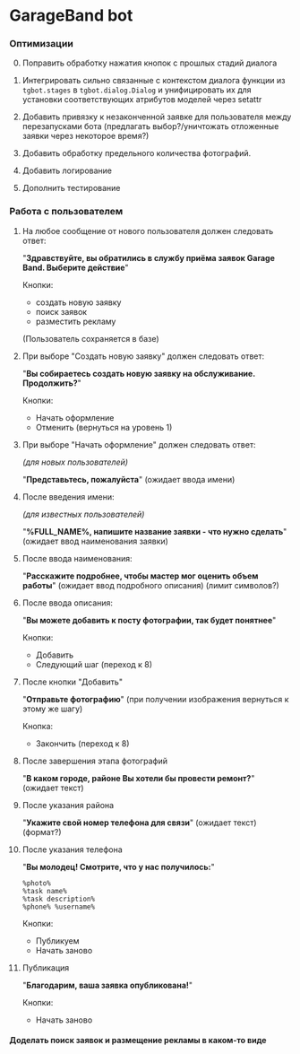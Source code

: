 # GarageBand bot

### Оптимизации

0. Поправить обработку нажатия кнопок с прошлых стадий диалога

1. Интегрировать сильно связанные с контекстом диалога функции из `tgbot.stages` в `tgbot.dialog.Dialog`
    и унифицировать их для установки соответствующих атрибутов моделей через setattr
   
2. Добавить привязку к незаконченной заявке для пользователя между перезапусками бота
    (предлагать выбор?/уничтожать отложенные заявки через некоторое время?)
   
3. Добавить обработку предельного количества фотографий.

4. Добавить логирование

5. Дополнить тестирование

### Работа с пользователем

1. На любое сообщение от нового пользователя должен следовать ответ:
   
    "**Здравствуйте, вы обратились в службу приёма заявок Garage Band. Выберите действие**"
   
    Кнопки:
    - создать новую заявку
    - поиск заявок
    - разместить рекламу
    
    (Пользователь сохраняется в базе)
    

2. При выборе "Создать новую заявку" должен следовать ответ:
   
    "**Вы собираетесь создать новую заявку на обслуживание. Продолжить?**"
   
    Кнопки:
    - Начать оформление
    - Отменить (вернуться на уровень 1)
    

3. При выборе "Начать оформление" должен следовать ответ:
   
    _(для новых пользователей)_
    
    "**Представьтесь, пожалуйста**" (ожидает ввода имени)
   

4. После введения имени:

    _(для известных пользователей)_
    
    "**%FULL_NAME%, напишите название заявки - что нужно сделать**" (ожидает ввод наименования заявки)
   

5. После ввода наименования:

    "**Расскажите подробнее, чтобы мастер мог оценить объем работы**" (ожидает ввод подробного описания) (лимит символов?)
   

6. После ввода описания:

    "**Вы можете добавить к посту фотографии, так будет понятнее**"
   
    Кнопки:
    - Добавить
    - Следующий шаг (переход к 8)
    

7. После кнопки "Добавить" 

    "**Отправьте фотографию**" (при получении изображения вернуться к этому же шагу)
   
    Кнопка:
    - Закончить (переход к 8)
    

8. После завершения этапа фотографий

    "**В каком городе, районе Вы хотели бы провести ремонт?**" (ожидает текст)
   

9. После указания района

    "**Укажите свой номер телефона для связи**" (ожидает текст) (формат?)
   

10. После указания телефона 
    
    "**Вы молодец! Смотрите, что у нас получилось:**"
    
        %photo%
        %task name%
        %task description%
        %phone% %username%
    
    Кнопки:
    - Публикуем
    - Начать заново
    
11. Публикация
    
    "**Благодарим, ваша заявка опубликована!**"

    Кнопки:
    - Начать заново
    

#### Доделать поиск заявок и размещение рекламы в каком-то виде

